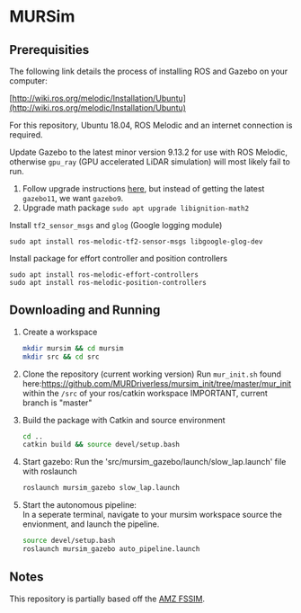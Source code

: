 # MURSim


## Prerequisities

The following link details the process of installing ROS and Gazebo on your computer:

[http://wiki.ros.org/melodic/Installation/Ubuntu](http://wiki.ros.org/melodic/Installation/Ubuntu)

For this repository, Ubuntu 18.04, ROS Melodic and an internet connection is required.

Update Gazebo to the latest minor version 9.13.2 for use with ROS Melodic, otherwise `gpu_ray` (GPU accelerated LiDAR simulation) will most likely fail to run.

1. Follow upgrade instructions [here](http://gazebosim.org/tutorials?tut=install_ubuntu&cat=install#Alternativeinstallation:step-by-step), but instead of getting the latest `gazebo11`, we want `gazebo9`.
2. Upgrade math package `sudo apt upgrade libignition-math2`

Install `tf2_sensor_msgs` and `glog` (Google logging module)

```
sudo apt install ros-melodic-tf2-sensor-msgs libgoogle-glog-dev
```
Install package for effort controller and position controllers

```
sudo apt install ros-melodic-effort-controllers
sudo apt install ros-melodic-position-controllers
```



## Downloading and Running 


1. Create a workspace

    ```bash
    mkdir mursim && cd mursim
    mkdir src && cd src
    ```

2. Clone the repository (current working version)
   Run `mur_init.sh` found here:https://github.com/MURDriverless/mursim_init/tree/master/mur_init within the `/src` of your ros/catkin workspace IMPORTANT, current branch is "master"


3. Build the package with Catkin and source environment

    ```bash
    cd ..
    catkin build && source devel/setup.bash
    ```

4. Start gazebo: Run the 'src/mursim_gazebo/launch/slow_lap.launch' file with roslaunch
    ```bash
    roslaunch mursim_gazebo slow_lap.launch
    ```
5. Start the autonomous pipeline:   
    In a seperate terminal, navigate to your mursim workspace
    source the envionment, and launch the pipeline. 
    ```bash
    source devel/setup.bash
    roslaunch mursim_gazebo auto_pipeline.launch
    ```
    

## Notes

This repository is partially based off the [AMZ FSSIM](https://github.com/AMZ-Driverless/fssim).

